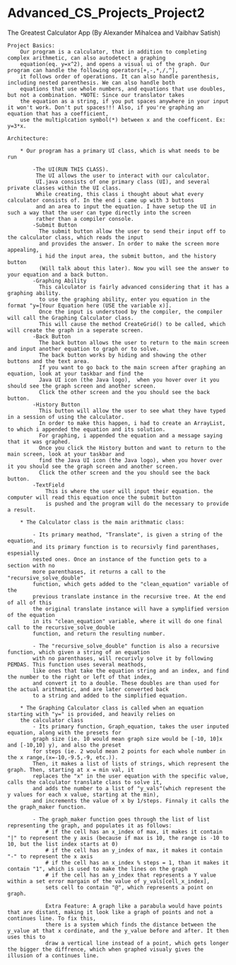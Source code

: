 # Advanced_CS_Projects_Project2
The Greatest Calculator App (By Alexander Mihalcea and Vaibhav Satish)

    Project Basics:
        Our program is a calculator, that in addition to completing complex arithmetic, can also autodetect a graphing
        equation(eq. y=x^2), and opens a visual ui of the graph. Our program can handle the following operators[+,-,*,/,^],
        it follows order of operations. It can also handle parenthesis, including nested parenthesis. We can also handle both
        equations that use whole numbers, and equations that use doubles, but not a combination. *NOTE: Since our translator takes 
        the equation as a string, if you put spaces anywhere in your input it won't work. Don't put spaces!!! Also, if you're graphing an equation that has a coefficient, 
        use the multiplcation symbol(*) between x and the coefficent. Ex: y=3*x. 

    Architecture:
    
        * Our program has a primary UI class, which is what needs to be run

            -The UI(RUN THIS CLASS). 
             The UI allows the user to interact with our calculator. 
             UI.java consists of one primary class (UI), and several private classes within the UI class. 
             While creating, this class i thought about what every calculator consists of. In the end i came up with 3 buttons 
             and an area to input the equation. I have setup the UI in such a way that the user can type directly into the screen 
             rather than a compiler console. 
            -Submit Button
              The submit button allow the user to send their input off to the calculator class, which reads the input 
              and provides the answer. In order to make the screen more appealing, 
              i hid the input area, the submit button, and the history button 
              (Will talk about this later). Now you will see the answer to your equation and a back button. 
            -Graphing Ability
              This calculator is fairly advanced considering that it has a graphing ability. 
              to use the graphing ability, enter you equation in the format "y=[Your Equation here (USE the variable x)]. 
              Once the input is understood by the compiler, the compiler will call the Graphing Calculator class. 
              This will cause the method CreateGrid() to be called, which will create the graph in a seperate screen. 
            -Back Button
              The back button allows the user to return to the main screen and input another equation to graph or to solve. 
              The back button works by hiding and showing the other buttons and the text area. 
              If you want to go back to the main screen after graphing an equation, look at your taskbar and find the 
              Java UI icon (the Java logo),  when you hover over it you should see the graph screen and another screen. 
              Click the other screen and the you should see the back button.
            -History Button
              This button will allow the user to see what they have typed in a session of using the calculator. 
              In order to make this happen, i had to create an ArrayList, to which i appended the equation and its solution. 
              For graphing, i appended the equation and a message saying that it was graphed. 
              Once you click the History button and want to return to the main screen, look at your taskbar and 
              find the Java UI icon (the Java logo), when you hover over it you should see the graph screen and another screen. 
              Click the other screen and the you should see the back button. 
            -TextField 
                This is where the user will input their equation. the computer will read this equation once the submit button 
                is pushed and the program will do the necessary to provide a result. 
              
        * The Calculator class is the main arithmatic class:
            
            - Its primary meathod, "Translate", is given a string of the equation,
            and its primary function is to recursivly find parenthases, espesially
            nested ones. Once an instance of the function gets to a section with no
            more parenthases, it returns a call to the "recursive_solve_double"
            function, which gets added to the "clean_equation" variable of the
            previous translate instance in the recursive tree. At the end of all of this
            the original translate instance will have a symplified version of the equation
            in its "clean_equation" variable, where it will do one final call to the recursive_solve_double
            function, and return the resulting number.
            
            - The "recursive_solve_double" function is also a recursive function, which given a string of an equation
            with no parenthases, will recurivly solve it by following PEMDAS. This function uses several meathods,
            like ones that take the equation string and an index, and find the number to the right or left of that index,
            and convert it to a double. These doubles are than used for the actual arithmatic, and are later converted back
            to a string and added to the simplified equation.
        
        * The Graphing Calculator class is called when an equation starting with "y=" is provided, and heavily relies on
        the calculator class 
            - Its primary function, Graph_equation, takes the user inputed equation, along with the presets for 
            graph size (ie. 10 would mean graph size would be [-10, 10]x and [-10,10] y), and also the preset
            for steps (ie. 2 would mean 2 points for each whole number in the x range,(x=-10,-9.5,-9, etc.)). 
            Then, it makes a list of lists of strings, which represent the graph. Then, starting at x = min val, it 
            replaces the "x" in the user equation with the specific value, calls the calculator translate class to solve it,
            and adds the number to a list of "y_vals"(which represent the y values for each x value, starting at the min), 
            and increments the value of x by 1/steps. Finnaly it calls the the graph_maker function.
            
            - The graph_maker function goes through the list of list representing the graph, and populates it as follows:
                # if the cell has an x_index of max, it makes it contain "|" to represent the y axis (because if max is 10, the range is -10 to 10, but the list index starts at 0)
                # if the cell has an y_index of max, it makes it contain "-" to represent the x axis
                # if the cell has an x_index % steps = 1, than it makes it contain "1", which is used to make the lines on the graph
                # if the cell has an y_index that represents a Y value within a set error margain of the value of y_vals[cell_x_index],
                sets cell to contain "@", which represents a point on graph.

                Extra Feature: A graph like a parabula would have points that are distant, making it look like a graph of points and not a continues line. To fix this,
                there is a system which finds the distance between the y_value at that x cordinate, and the y_value before and after. It then uses this to
                draw a vertical line instead of a point, which gets longer the bigger the diffrence, which when graphed visualy gives the illusion of a continues line.
  
            
        
